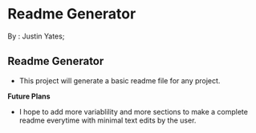 
  # Readme Generator
  By : Justin Yates;

  ## Readme Generator
  * This project will generate a basic readme file for any project.
  
  **Future Plans**
  
  - I hope to add more variablility and more sections to make a complete readme everytime with minimal text edits by the user.
  
  
